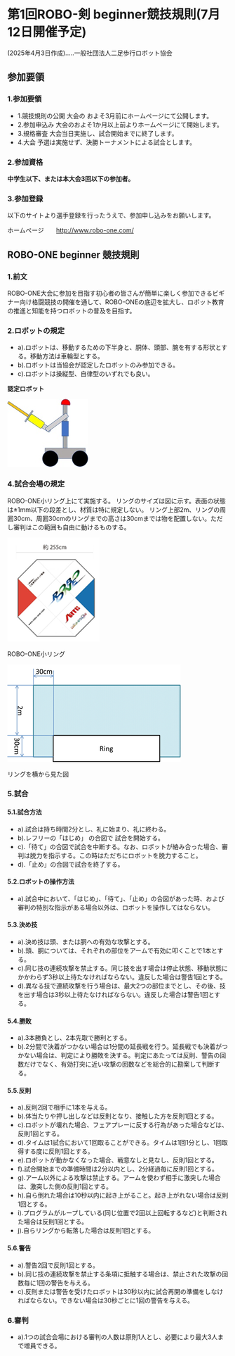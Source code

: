 # 第1回ROBO-剣 beginner競技規則(7月12日開催予定)   
(2025年4月3日作成).....一般社団法人二足歩行ロボット協会
 
## 参加要領
### 1.参加要領
- 1.競技規則の公開
大会の およそ3月前にホームページにて公開します。
- 2.参加申込み
大会のおよそ1か月以上前よりホームページにて開始します。
- 3.規格審査
大会当日実施し、試合開始までに終了します。
- 4.大会
予選は実施せず、決勝トーナメントによる試合とします。

### 2.参加資格
__中学生以下、または本大会3回以下の参加者。__

### 3.参加登録
以下のサイトより選手登録を行ったうえで、参加申し込みをお願いします。

ホームページ　　http://www.robo-one.com/

## ROBO-ONE beginner 競技規則
### 1.前文
ROBO-ONE大会に参加を目指す初心者の皆さんが簡単に楽しく参加できるビギナー向け格闘競技の開催を通して、ROBO-ONEの底辺を拡大し、ロボット教育の推進と知能を持つロボットの普及を目指す。

### 2.ロボットの規定
- a).ロボットは、移動するための下半身と、胴体、頭部、腕を有する形状とする。移動方法は車輪型とする。
- b).ロボットは当協会が認定したロボットのみ参加できる。
- c).ロボットは操縦型、自律型のいずれでも良い。
   
__認定ロボット__

![robo](robo-ken_pic/robo.jpg)

### 4.試合会場の規定
ROBO-ONE小リング上にて実施する。
リングのサイズは図に示す。表面の状態は±1mm以下の段差とし、材質は特に規定しない。
リング上部2m、リングの周囲30cm、周囲30cmのリングまでの高さは30cmまでは物を配置しない。ただし審判はこの範囲も自由に動けるものする。

![ring](robo-ken_pic/ring.png)   　　　　　 

ROBO-ONE小リング

![side](robo-ken_pic/side.png)

リングを横から見た図

### 5.試合
#### 5.1.試合方法
- a).試合は持ち時間2分とし、礼に始まり、礼に終わる。
- b).レフリーの「はじめ」 の合図で 試合を開始する。
- c).「待て」の合図で試合を中断する。なお、ロボットが絡み合った場合、審判は脱力を指示する。この時はただちにロボットを脱力すること。
- d).「止め」の合図で試合を終了する。

#### 5.2.ロボットの操作方法
- a).試合中において、「はじめ」、「待て」、「止め」の合図があった時、および審判の特別な指示がある場合以外は、ロボットを操作してはならない。

#### 5.3.決め技
- a).決め技は頭、または胴への有効な攻撃とする。
- b).頭、胴については、それぞれの部位をアームで有効に叩くことで1本とする。
- c).同じ技の連続攻撃を禁止する。同じ技を出す場合は停止状態、移動状態にかかわらず3秒以上待たなければならない。違反した場合は警告1回とする。
- d).異なる技で連続攻撃を行う場合は、最大2つの部位までとし、その後、技を出す場合は3秒以上待たなければならない。違反した場合は警告1回とする。

#### 5.4.勝敗
- a).3本勝負とし、2本先取で勝利とする。
- b).2分間で決着がつかない場合は1分間の延長戦を行う。延長戦でも決着がつかない場合は、判定により勝敗を決する。判定にあたっては反則、警告の回数だけでなく、有効打突に近い攻撃の回数などを総合的に勘案して判断する。

#### 5.5.反則
- a).反則2回で相手に1本を与える。
- b).体当たりや押し出しなどは反則となり、接触した方を反則1回とする。
- c).ロボットが壊れた場合、フェアプレーに反する行為があった場合などは、反則1回とする。
- d).タイムは1試合において1回取ることができる。タイムは1回1分とし、1回取得する度に反則1回とする。
- e).ロボットが動かなくなった場合、戦意なしと見なし、反則1回とする。
- f).試合開始までの準備時間は2分以内とし、2分経過毎に反則1回とする。
- g).アーム以外による攻撃は禁止する。アームを使わず相手に激突した場合は、激突した側の反則1回とする。
- h).自ら倒れた場合は10秒以内に起き上がること。起き上がれない場合は反則1回とする。
- i).プログラムがループしている(同じ位置で2回以上回転するなど)と判断された場合は反則1回とする。
- j).自らリングから転落した場合は反則1回とする。

#### 5.6.警告
- a).警告2回で反則1回とする。
- b).同じ技の連続攻撃を禁止する条項に抵触する場合は、禁止された攻撃の回数毎に1回の警告を与える。
- c).反則または警告を受けたロボットは30秒以内に試合再開の準備をしなければならない。できない場合は30秒ごとに1回の警告を与える。

### 6.審判
- a).1つの試合会場における審判の人数は原則1人とし、必要により最大3人まで増員できる。


